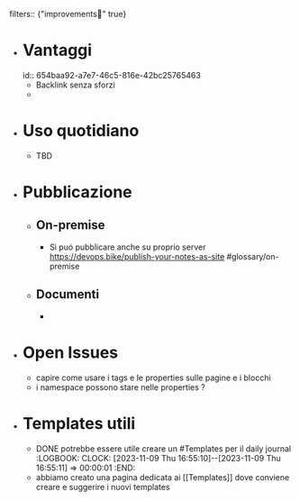 filters:: {"improvements💪" true}

- # Vantaggi
  id:: 654baa92-a7e7-46c5-816e-42bc25765463
	- Backlink senza sforzi
	-
- # Uso quotidiano
	- TBD
- # Pubblicazione
	- ## On-premise
		- Si puó pubblicare anche su proprio server https://devops.bike/publish-your-notes-as-site #glossary/on-premise
	- ## Documenti
		-
- # Open Issues
	- capire come usare i tags e le properties sulle pagine e i blocchi
	- i namespace possono stare nelle properties ?
- # Templates utili
	- DONE potrebbe essere utile creare un #Templates per il daily journal
	  :LOGBOOK:
	  CLOCK: [2023-11-09 Thu 16:55:10]--[2023-11-09 Thu 16:55:11] =>  00:00:01
	  :END:
	- abbiamo creato una pagina dedicata ai [[Templates]] dove conviene creare e suggerire i nuovi templates